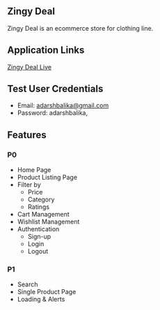 ## Zingy Deal

Zingy Deal is an ecommerce store for clothing line.

## Application Links

[Zingy Deal Live](https://zingy-deal-ecommerce.netlify.app/)

## Test User Credentials

- Email: adarshbalika@gmail.com
- Password: adarshbalika,

## Features

### P0

- Home Page
- Product Listing Page
- Filter by
  - Price
  - Category
  - Ratings
- Cart Management
- Wishlist Management
- Authentication
  - Sign-up
  - Login
  - Logout

### P1

- Search
- Single Product Page
- Loading & Alerts

